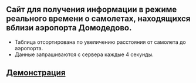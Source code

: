 ## Сайт для получения информации в режиме реального времени о самолетах, находящихся вблизи аэропорта Домодедово.
* Таблица отсортирована по увеличению расстояния от самолета до аэропорта. 
* Данные запрашиваются с сервера каждые 4 секунды.

## [Демонстрация](https://villione.github.io/flight-nearby/)
